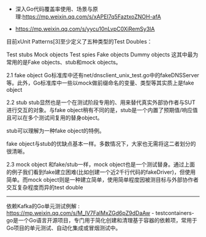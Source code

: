 + 深入Go代码覆盖率使用、场景与原理:<https://mp.weixin.qq.com/s/xAPEI7q5FaztxoZNOH-afA>

+ https://mp.weixin.qq.com/s/yycu10nLvpC0XiRemSy3lA

目前xUnit Patterns[3]至少定义了五种类型的Test Doubles：

Test stubs
Mock objects
Test spies
Fake objects
Dummy objects
这其中最为常用的是Fake objects、stub和mock objects。

2.1 fake object
Go标准库中还有net/dnsclient_unix_test.go中的fakeDNSServer等。此外，Go标准库中一些以mock做前缀命名的变量、类型等其实质上是fake object

2.2 stub
stub显然也是一个在测试阶段专用的、用来替代真实外部协作者与SUT进行交互的对象。与fake object稍有不同的是，stub是一个内置了预期值/响应值且可以在多个测试间复用的替身object。

stub可以理解为一种fake object的特例。

fake object与stub的优缺点基本一样。多数情况下，大家也无需将这二者划分的很清晰。

2.3 mock object
和fake/stub一样，mock object也是一个测试替身。通过上面的例子我们看到fake建立困难(比如创建一个近2千行代码的fakeDriver)，但使用简单。而mock object则是一种建立简单，使用简单程度因被测目标与外部协作者交互复杂程度而异的test double


----

依赖Kafka的Go单元测试例解 : <https://mp.weixin.qq.com/s/M_lV7FaIMxZGd6pZ9dDaAw>
    - testcontainers-go是一个Go语言开源项目，专门用于简化创建和清理基于容器的依赖项，常用于Go项目的单元测试、自动化集成或冒烟测试中。
    
